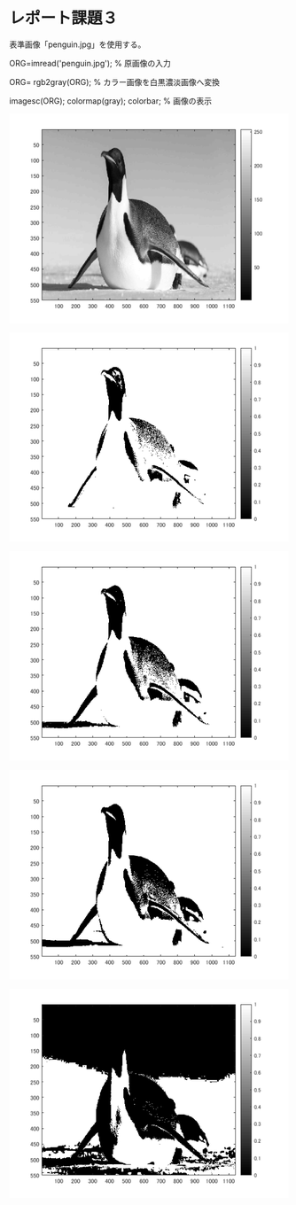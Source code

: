 # レポート課題３

表準画像「penguin.jpg」を使用する。


ORG=imread('penguin.jpg'); % 原画像の入力

ORG= rgb2gray(ORG); % カラー画像を白黒濃淡画像へ変換

imagesc(ORG); colormap(gray); colorbar; % 画像の表示



![原画像](https://github.com/broccoly009/kadai/blob/master/image/kadai3-1.png)

![原画像](https://github.com/broccoly009/kadai/blob/master/image/kadai3-2.png)

![原画像](https://github.com/broccoly009/kadai/blob/master/image/kadai3-3.png)

![原画像](https://github.com/broccoly009/kadai/blob/master/image/kadai3-4.png)

![原画像](https://github.com/broccoly009/kadai/blob/master/image/kadai3-5.png)

